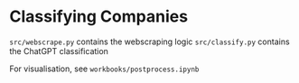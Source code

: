 # Classifying Companies

`src/webscrape.py` contains the webscraping logic
`src/classify.py` contains the ChatGPT classification

For visualisation, see `workbooks/postprocess.ipynb`